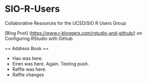 # SIO-R-Users
Collaborative Resources for the UCSD/SIO R Users Group

[Blog Post] (https://www.r-bloggers.com/rstudio-and-github/) on Configuring RStudio with Github 

== Address Book ==

* Hao was here.
* Eiren was here. Again. Testing push.
* Raffie was here.
* Raffie changes